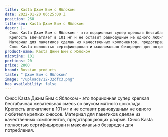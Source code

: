 ```yaml
---
title: Kasta Джим Бим с Яблоком
date: 2022-01-20 06:25:00 Z
position: 268
title-seo: Kasta Джим Бим с Яблоком
descr: |-
  Снюс Kasta Джим Бим с Яблоком ​- это порционная супер крепкая бестабачная жевательная смесь со вкусом мятного шоколада.
  Крепость впечатляет в 101 мг и не оставит равнодушным не одного любителя крепких снюсов.
  Материал для пакетиков сделан из качественных компонентов, предотвращающих разрыв.
  Снюс Kasta полностью сертифицирован и максимально безвреден для потребления
product-name: Kasta Джим Бим с Яблоком
nicotine: 101
portions: 20
price: 2800
brand: Russian products
taste: " Джим Бим с Яблоком"
image: "/uploads/12-32dfc3.png"
has_availability: false
---
```


Снюс Kasta Джим Бим с Яблоком - это порционная супер крепкая бестабачная жевательная смесь со вкусом мятного шоколада.
Крепость впечатляет в 101 мг и не оставит равнодушным не одного любителя крепких снюсов.
Материал для пакетиков сделан из качественных компонентов, предотвращающих разрыв.
Снюс Kasta полностью сертифицирован и максимально безвреден для потребления.